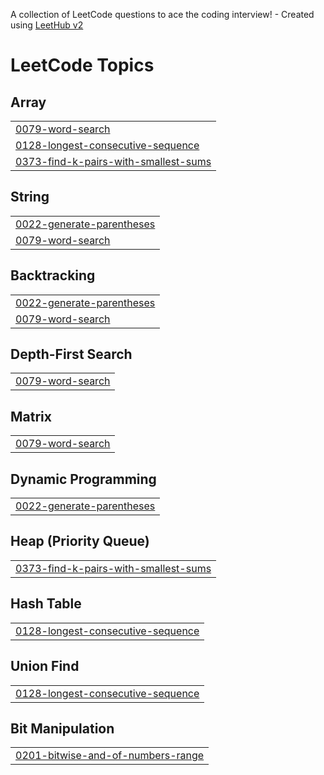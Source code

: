 A collection of LeetCode questions to ace the coding interview! - Created using [LeetHub v2](https://github.com/arunbhardwaj/LeetHub-2.0)
<!---LeetCode Topics Start-->
# LeetCode Topics
## Array
|  |
| ------- |
| [0079-word-search](https://github.com/kitaee/LeetCode/tree/master/0079-word-search) |
| [0128-longest-consecutive-sequence](https://github.com/kitaee/LeetCode/tree/master/0128-longest-consecutive-sequence) |
| [0373-find-k-pairs-with-smallest-sums](https://github.com/kitaee/LeetCode/tree/master/0373-find-k-pairs-with-smallest-sums) |
## String
|  |
| ------- |
| [0022-generate-parentheses](https://github.com/kitaee/LeetCode/tree/master/0022-generate-parentheses) |
| [0079-word-search](https://github.com/kitaee/LeetCode/tree/master/0079-word-search) |
## Backtracking
|  |
| ------- |
| [0022-generate-parentheses](https://github.com/kitaee/LeetCode/tree/master/0022-generate-parentheses) |
| [0079-word-search](https://github.com/kitaee/LeetCode/tree/master/0079-word-search) |
## Depth-First Search
|  |
| ------- |
| [0079-word-search](https://github.com/kitaee/LeetCode/tree/master/0079-word-search) |
## Matrix
|  |
| ------- |
| [0079-word-search](https://github.com/kitaee/LeetCode/tree/master/0079-word-search) |
## Dynamic Programming
|  |
| ------- |
| [0022-generate-parentheses](https://github.com/kitaee/LeetCode/tree/master/0022-generate-parentheses) |
## Heap (Priority Queue)
|  |
| ------- |
| [0373-find-k-pairs-with-smallest-sums](https://github.com/kitaee/LeetCode/tree/master/0373-find-k-pairs-with-smallest-sums) |
## Hash Table
|  |
| ------- |
| [0128-longest-consecutive-sequence](https://github.com/kitaee/LeetCode/tree/master/0128-longest-consecutive-sequence) |
## Union Find
|  |
| ------- |
| [0128-longest-consecutive-sequence](https://github.com/kitaee/LeetCode/tree/master/0128-longest-consecutive-sequence) |
## Bit Manipulation
|  |
| ------- |
| [0201-bitwise-and-of-numbers-range](https://github.com/kitaee/LeetCode/tree/master/0201-bitwise-and-of-numbers-range) |
<!---LeetCode Topics End-->